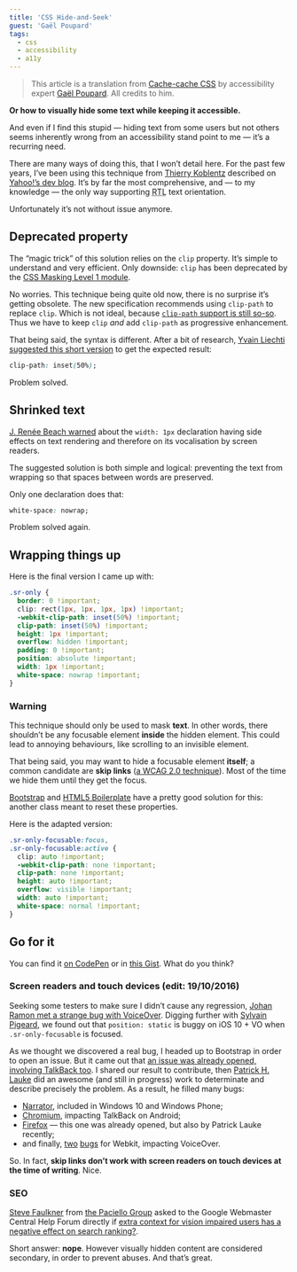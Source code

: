```yaml
---
title: 'CSS Hide-and-Seek'
guest: 'Gaël Poupard'
tags:
  - css
  - accessibility
  - a11y
---
```


> This article is a translation from [Cache-cache CSS](https://www.ffoodd.fr/cache-cache-css/) by accessibility expert [Gaël Poupard](https://twitter.com/ffoodd_fr). All credits to him.

**Or how to visually hide some text while keeping it accessible.**

And even if I find this stupid — hiding text from some users but not others seems inherently wrong from an accessibility stand point to me — it’s a recurring need.

There are many ways of doing this, that I won’t detail here. For the past few years, I’ve been using this technique from [Thierry Koblentz](https://twitter.com/thierrykoblentz) described on [Yahoo!’s dev blog](https://developer.yahoo.com/blogs/ydn/clip-hidden-content-better-accessibility-53456.html). It’s by far the most comprehensive, and — to my knowledge — the only way supporting <abbr title="Right To Left">RTL</abbr> text orientation.

Unfortunately it’s not without issue anymore.

## Deprecated property

The “magic trick” of this solution relies on the `clip` property. It’s simple to understand and very efficient. Only downside: `clip` has been deprecated by the [CSS Masking Level 1 module](https://www.w3.org/TR/css-masking-1/).

No worries. This technique being quite old now, there is no surprise it’s getting obsolete. The new specification recommends using `clip-path` to replace `clip`. Which is not ideal, because [`clip-path` support is still so-so](https://caniuse.com/#feat=css-clip-path). Thus we have to keep `clip` _and_ add `clip-path` as progressive enhancement.

That being said, the syntax is different. After a bit of research, [Yvain Liechti suggested this short version](https://twitter.com/ryuran78/status/778943389819604992) to get the expected result:

```css
clip-path: inset(50%);
```

Problem solved.

## Shrinked text

[J. Renée Beach warned](https://medium.com/@jessebeach/beware-smushed-off-screen-accessible-text-5952a4c2cbfe) about the `width: 1px` declaration having side effects on text rendering and therefore on its vocalisation by screen readers.

The suggested solution is both simple and logical: preventing the text from wrapping so that spaces between words are preserved.

Only one declaration does that:

```css
white-space: nowrap;
```

Problem solved again.

## Wrapping things up

Here is the final version I came up with:

```css
.sr-only {
  border: 0 !important;
  clip: rect(1px, 1px, 1px, 1px) !important;
  -webkit-clip-path: inset(50%) !important;
  clip-path: inset(50%) !important;
  height: 1px !important;
  overflow: hidden !important;
  padding: 0 !important;
  position: absolute !important;
  width: 1px !important;
  white-space: nowrap !important;
}
```

### Warning

This technique should only be used to mask **text**. In other words, there shouldn’t be any focusable element **inside** the hidden element. This could lead to annoying behaviours, like scrolling to an invisible element.

That being said, you may want to hide a focusable element **itself**; a common candidate are **skip links** ([a WCAG 2.0 technique](https://www.w3.org/TR/2013/NOTE-WCAG20-TECHS-20130905/G1)). Most of the time we hide them until they get the focus.

[Bootstrap](https://github.com/twbs/bootstrap/blob/cf5d94f6d5685c371dcb157af74a3c6b14ec8d8e/scss/mixins/_screen-reader.scss) and [HTML5 Boilerplate](https://github.com/h5bp/html5-boilerplate/blob/a2356c1cbfc560c2b140d4ab507c2a4fdc9f58f0/src/css/main.css#L119) have a pretty good solution for this: another class meant to reset these properties.

Here is the adapted version:

```css
.sr-only-focusable:focus,
.sr-only-focusable:active {
  clip: auto !important;
  -webkit-clip-path: none !important;
  clip-path: none !important;
  height: auto !important;
  overflow: visible !important;
  width: auto !important;
  white-space: normal !important;
}
```

## Go for it

You can find it [on CodePen](https://codepen.io/ffoodd/pen/gwKZyq?editors=1100#) or in [this Gist](https://gist.github.com/ffoodd/000b59f431e3e64e4ce1a24d5bb36034). What do you think?

### Screen readers and touch devices (edit: 19/10/2016)

Seeking some testers to make sure I didn’t cause any regression, [Johan Ramon met a strange bug with VoiceOver](https://twitter.com/johan_ramon/status/788372720224526336). Digging further with [Sylvain Pigeard](https://github.com/PigeardSylvain), we found out that `position: static` is buggy on iOS 10 + VO when `.sr-only-focusable` is focused.

As we thought we discovered a real bug, I headed up to Bootstrap in order to open an issue. But it came out that [an issue was already opened, involving TalkBack too](https://github.com/twbs/bootstrap/issues/20732). I shared our result to contribute, then [Patrick H. Lauke](https://twitter.com/patrick_h_lauke) did an awesome (and still in progress) work to determinate and describe precisely the problem. As a result, he filled many bugs:

- [Narrator](https://microsoftaccessibility.uservoice.com/forums/307429-microsoft-accessibility-feedback/suggestions/16717318-focusable-elements-should-fire-focus-event-recei), included in Windows 10 and Windows Phone;
- [Chromium](https://bugs.chromium.org/p/chromium/issues/detail?id=657157), impacting TalkBack on Android;
- [Firefox](https://bugzilla.mozilla.org/show_bug.cgi?id=1000082) — this one was already opened, but also by Patrick Lauke recently;
- and finally, [two](https://bugs.webkit.org/show_bug.cgi?id=116046 'First webkit bug') [bugs](https://bugs.webkit.org/show_bug.cgi?id=163658 'Second webkit bug') for Webkit, impacting VoiceOver.

So. In fact, **skip links don’t work with screen readers on touch devices at the time of writing**. Nice.

### SEO

[Steve Faulkner](https://twitter.com/stevefaulkner) from [the Paciello Group](https://www.paciellogroup.com/blog/) asked to the Google Webmaster Central Help Forum directly if [extra context for vision impaired users has a negative effect on search ranking?](https://productforums.google.com/forum/#!msg/webmasters/YJcZUhtMIE4/XkOEzVakBAAJ).

Short answer: **nope**. However visually hidden content are considered secondary, in order to prevent abuses. And that’s great.
